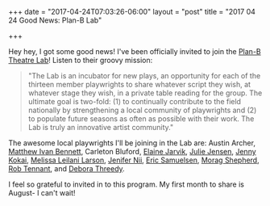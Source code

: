 +++
date = "2017-04-24T07:03:26-06:00"
layout = "post"
title = "2017 04 24 Good News: Plan-B Lab"

+++

Hey hey, I got some good news! I've been officially invited to join the [Plan-B Theatre Lab](http://planbtheatre.org/the-Lab/)! Listen to their groovy mission:

>"The Lab is an incubator for new plays, an opportunity for each of the thirteen member playwrights to share whatever script they wish, at whatever stage they wish, in a private table reading for the group. The ultimate goal is two-fold: (1) to continually contribute to the field nationally by strengthening a local community of playwrights and (2) to populate future seasons as often as possible with their work. The Lab is truly an innovative artist community."

The awesome local playwrights I'll be joining in the Lab are: Austin Archer, [Matthew Ivan Bennett](https://newplayexchange.org/users/749/matthew-ivan-bennett), Carleton Bluford, [Elaine Jarvik](https://newplayexchange.org/users/1654/elaine-jarvik), [Julie Jensen](https://newplayexchange.org/users/7849/julie-jensen), [Jenny Kokai](https://newplayexchange.org/users/2116/jennifer-kokai), [Melissa Leilani Larson](https://newplayexchange.org/users/452/melissa-leilani-larson), [Jenifer Nii](https://newplayexchange.org/users/10831/jenifer-nii), [Eric Samuelsen](https://newplayexchange.org/users/10910/eric-samuelsen), [Morag Shepherd](https://newplayexchange.org/users/8040/morag-shepherd), [Rob Tennant](https://newplayexchange.org/users/5971/robert-tennant), and [Debora Threedy](https://newplayexchange.org/users/2323/debora-threedy).

I feel so grateful to invited in to this program. My first month to share is August- I can't wait!